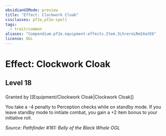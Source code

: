 ```yaml
---
obsidianUIMode: preview
title: "Effect: Clockwork Cloak"
cssclasses: pf2e,pf2e-spell
tags:
  - trait/common
aliases: "Compendium.pf2e.equipment-effects.Item.3LhreroLRmI4atE6"
license: OGL
---
```

# Effect: Clockwork Cloak
## Level 18
### 






Granted by [[Equipment/Clockwork Cloak|Clockwork Cloak]]

You take a -4 penalty to Perception checks while on standby mode. If you leave standby mode to initiate combat, you gain a +2 item bonus to your initiative roll.

*Source: Pathfinder #161: Belly of the Black Whale*
*OGL*